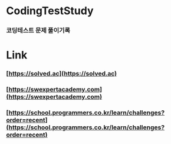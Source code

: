 # CodingTestStudy
### 코딩테스트 문제 풀이기록

# Link
### [https://solved.ac](https://solved.ac) <br>
### [https://swexpertacademy.com](https://swexpertacademy.com) <br>
### [https://school.programmers.co.kr/learn/challenges?order=recent](https://school.programmers.co.kr/learn/challenges?order=recent) <br>
